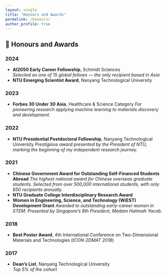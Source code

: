 ```yaml
---
layout: single
title: "Honours and Awards"
permalink: /honours/
author_profile: true
---
```


## 🏅 Honours and Awards

### 2024
- **AI2050 Early Career Fellowship**, Schmidt Sciences  
  *Selected as one of 15 global fellows — the only recipient based in Asia*
- **NTU Emerging Scientist Award**, Nanyang Technological University

### 2023
- **Forbes 30 Under 30 Asia**, Healthcare & Science Category  *For pioneering research applying machine learning to materials discovery and development.*

### 2022
- **NTU Presidential Postdoctoral Fellowship**, Nanyang Technological University
  *Prestigious award presented by the President of NTU, marking the beginning of my independent research journey.*

### 2021
- **Chinese Government Award for Outstanding Self-Financed Students Abroad**
  *The highest national award for Chinese overseas graduate students. Selected from over 500,000 international students, with only 650 recipients annually.*
- **NTU Graduate College Interdisciplinary Research Award**
- **Women in Engineering, Science, and Technology (WiEST) Development Grant**
  *Awarded to outstanding early-career women in STEM. Presented by Singapore’s 8th President, Madam Halimah Yacob.*

### 2018
- **Best Poster Award**, 4th International Conference on Two-Dimensional Materials and Technologies (*ICON-2DMAT 2018*)

### 2017
- **Dean’s List**, Nanyang Technological University  
  *Top 5% of the cohort*
